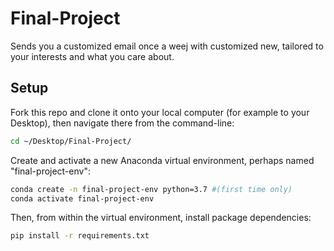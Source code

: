 # Final-Project

Sends you a customized email once a weej with customized new, tailored to your interests and what you care about. 

## Setup

Fork this repo and clone it onto your local computer (for example to your Desktop), then navigate there from the command-line:

```sh
cd ~/Desktop/Final-Project/
```

Create and activate a new Anaconda virtual environment, perhaps named "final-project-env":

```sh
conda create -n final-project-env python=3.7 #(first time only)
conda activate final-project-env
```

Then, from within the virtual environment, install package dependencies:

```sh
pip install -r requirements.txt